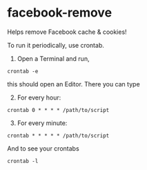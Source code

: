 # facebook-remove
Helps remove Facebook cache &amp; cookies!

To run it periodically, use crontab.
1. Open a Terminal and run,
```
crontab -e
```
this should open an Editor. There you can type

2. For every hour:
```
crontab 0 * * * * /path/to/script
```
3. For every minute:
```
crontab * * * * * /path/to/script
```
And to see your crontabs
```
crontab -l
```
